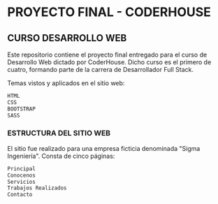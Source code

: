 # PROYECTO FINAL - CODERHOUSE
## CURSO DESARROLLO WEB

Este repositorio contiene el proyecto final entregado para el curso de Desarrollo Web dictado por CoderHouse. Dicho curso es el primero de cuatro, formando parte de la carrera de Desarrollador Full Stack.

Temas vistos y aplicados en el sitio web:
```bash
HTML 
CSS
BOOTSTRAP
SASS
```
### ESTRUCTURA DEL SITIO WEB

El sitio fue realizado para una empresa ficticia denominada "Sigma Ingeniería". Consta de cinco páginas:
```bash
Principal
Conocenos
Servicios
Trabajos Realizados
Contacto
```